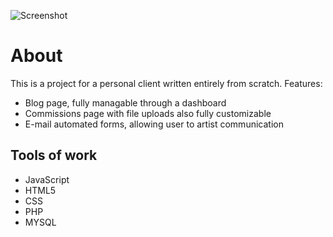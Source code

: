 ![Screenshot][screenshot]

# About
This is a project for a personal client written entirely from scratch. 
Features: 
- Blog page, fully managable through a dashboard
- Commissions page with file uploads also fully customizable
- E-mail automated forms, allowing user to artist communication

## Tools of work
- JavaScript
- HTML5
- CSS
- PHP 
- MYSQL

[screenshot]: [https://github.com/PogSmok/none-website/blob/main/screenshot.png?raw=true]